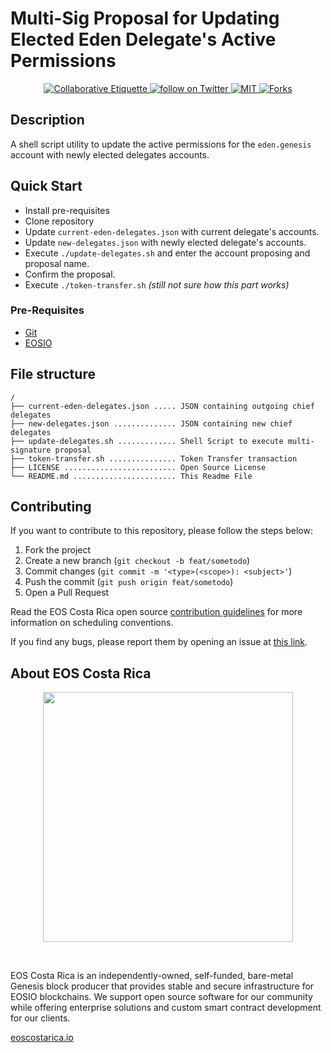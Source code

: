 # Multi-Sig Proposal for Updating Elected Eden Delegate's Active Permissions 
<p align="center">
	<a href="https://git.io/col">
		<img src="https://img.shields.io/badge/%E2%9C%93-collaborative_etiquette-brightgreen.svg" alt="Collaborative Etiquette">
	</a>
	<a href="https://twitter.com/intent/follow?screen_name=eoscostarica">
		<img src="https://img.shields.io/twitter/follow/eoscostarica.svg?style=social&logo=twitter" alt="follow on Twitter">
	</a>
	<a href="#">
		<img src="https://img.shields.io/github/license/eoscostarica/guias.eoscostarica.io" alt="MIT">
	</a>
	<a href="#">
    <img src="https://img.shields.io/github/forks/eoscostarica/guias.eoscostarica.io?style=social" alt="Forks">
    </a>
</p>

## Description
A shell script utility to update the active permissions for the `eden.genesis` account with newly elected delegates accounts.

## Quick Start
- Install pre-requisites
- Clone repository
- Update `current-eden-delegates.json` with current delegate's accounts.
- Update `new-delegates.json` with newly elected delegate's accounts.
- Execute `./update-delegates.sh` and enter the account proposing and proposal name.
- Confirm the proposal.
- Execute `./token-transfer.sh` *(still not sure how this part works)*

### Pre-Requisites
- [Git](https://git-scm.com/)
- [EOSIO](https://developers.eos.io/welcome/latest/getting-started-guide/local-development-environment/index)

## File structure
```text title="./eden-delegates-msig"
/
├── current-eden-delegates.json ..... JSON containing outgoing chief delegates 
├── new-delegates.json .............. JSON containing new chief delegates
├── update-delegates.sh ............. Shell Script to execute multi-signature proposal
├── token-transfer.sh ............... Token Transfer transaction
├── LICENSE ......................... Open Source License 
└── README.md ....................... This Readme File
```

## Contributing
If you want to contribute to this repository, please follow the steps below:

1. Fork the project
2. Create a new branch (`git checkout -b feat/sometodo`)
3. Commit changes (`git commit -m '<type>(<scope>): <subject>'`)
4. Push the commit (`git push origin feat/sometodo`)
5. Open a Pull Request

Read the EOS Costa Rica open source [contribution guidelines](https://guide.eoscostarica.io/docs/open-source-guidelines/) for more information on scheduling conventions.

If you find any bugs, please report them by opening an issue at [this link](https://github.com/eoscostarica/eden-delegates-msig/issues).


## About EOS Costa Rica
<p align="center">
    <img src="https://raw.githubusercontent.com/eoscostarica/design-assets/master/logos/eosCR/fullColor-horizontal-transparent-white.png" width="400" >
</p>
<br>

EOS Costa Rica is an independently-owned, self-funded, bare-metal Genesis block producer that provides stable and secure infrastructure for EOSIO blockchains. We support open source software for our community while offering enterprise solutions and custom smart contract development for our clients.

[eoscostarica.io](https://eoscostarica.io/)